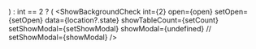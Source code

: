  ) : int == 2 ? (
            <ShowBackgroundCheck
              int={2}
              open={open}
              setOpen={setOpen}
              data={location?.state}
              showTableCount={setCount}
              setShowModal={setShowModal}
              showModal={undefined} //   setShowModal={showModal}
            />
